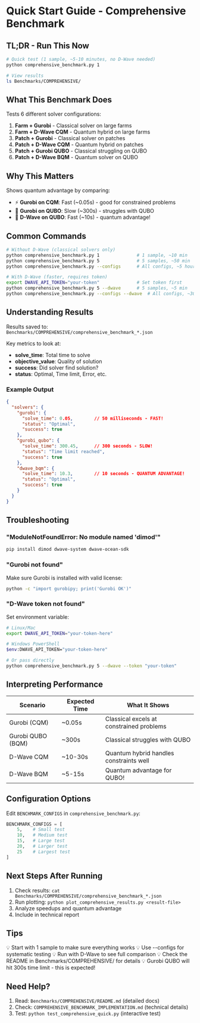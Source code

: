 # Quick Start Guide - Comprehensive Benchmark

## TL;DR - Run This Now

```bash
# Quick test (1 sample, ~5-10 minutes, no D-Wave needed)
python comprehensive_benchmark.py 1

# View results
ls Benchmarks/COMPREHENSIVE/
```

## What This Benchmark Does

Tests 6 different solver configurations:
1. **Farm + Gurobi** - Classical solver on large farms
2. **Farm + D-Wave CQM** - Quantum hybrid on large farms
3. **Patch + Gurobi** - Classical solver on patches  
4. **Patch + D-Wave CQM** - Quantum hybrid on patches
5. **Patch + Gurobi QUBO** - Classical struggling on QUBO
6. **Patch + D-Wave BQM** - Quantum solver on QUBO

## Why This Matters

Shows quantum advantage by comparing:
- ⚡ **Gurobi on CQM**: Fast (~0.05s) - good for constrained problems
- 🐌 **Gurobi on QUBO**: Slow (~300s) - struggles with QUBO
- 🚀 **D-Wave on QUBO**: Fast (~10s) - quantum advantage!

## Common Commands

```bash
# Without D-Wave (classical solvers only)
python comprehensive_benchmark.py 1              # 1 sample, ~10 min
python comprehensive_benchmark.py 5              # 5 samples, ~50 min
python comprehensive_benchmark.py --configs      # All configs, ~5 hours

# With D-Wave (faster, requires token)
export DWAVE_API_TOKEN="your-token"              # Set token first
python comprehensive_benchmark.py 5 --dwave      # 5 samples, ~5 min
python comprehensive_benchmark.py --configs --dwave  # All configs, ~30 min
```

## Understanding Results

Results saved to: `Benchmarks/COMPREHENSIVE/comprehensive_benchmark_*.json`

Key metrics to look at:
- **solve_time**: Total time to solve
- **objective_value**: Quality of solution
- **success**: Did solver find solution?
- **status**: Optimal, Time limit, Error, etc.

### Example Output

```json
{
  "solvers": {
    "gurobi": {
      "solve_time": 0.05,        // 50 milliseconds - FAST!
      "status": "Optimal",
      "success": true
    },
    "gurobi_qubo": {
      "solve_time": 300.45,      // 300 seconds - SLOW!
      "status": "Time limit reached",
      "success": true
    },
    "dwave_bqm": {
      "solve_time": 10.3,        // 10 seconds - QUANTUM ADVANTAGE!
      "status": "Optimal",
      "success": true
    }
  }
}
```

## Troubleshooting

### "ModuleNotFoundError: No module named 'dimod'"
```bash
pip install dimod dwave-system dwave-ocean-sdk
```

### "Gurobi not found"
Make sure Gurobi is installed with valid license:
```bash
python -c "import gurobipy; print('Gurobi OK')"
```

### "D-Wave token not found"
Set environment variable:
```bash
# Linux/Mac
export DWAVE_API_TOKEN="your-token-here"

# Windows PowerShell
$env:DWAVE_API_TOKEN="your-token-here"

# Or pass directly
python comprehensive_benchmark.py 5 --dwave --token "your-token"
```

## Interpreting Performance

| Scenario | Expected Time | What It Shows |
|----------|--------------|---------------|
| Gurobi (CQM) | ~0.05s | Classical excels at constrained problems |
| Gurobi QUBO (BQM) | ~300s | Classical struggles with QUBO |
| D-Wave CQM | ~10-30s | Quantum hybrid handles constraints well |
| D-Wave BQM | ~5-15s | Quantum advantage for QUBO! |

## Configuration Options

Edit `BENCHMARK_CONFIGS` in `comprehensive_benchmark.py`:
```python
BENCHMARK_CONFIGS = [
    5,    # Small test
    10,   # Medium test
    15,   # Large test
    20,   # Larger test
    25    # Largest test
]
```

## Next Steps After Running

1. Check results: `cat Benchmarks/COMPREHENSIVE/comprehensive_benchmark_*.json`
2. Run plotting: `python plot_comprehensive_results.py <result-file>`
3. Analyze speedups and quantum advantage
4. Include in technical report

## Tips

💡 Start with 1 sample to make sure everything works
💡 Use --configs for systematic testing
💡 Run with D-Wave to see full comparison
💡 Check the README in Benchmarks/COMPREHENSIVE/ for details
💡 Gurobi QUBO will hit 300s time limit - this is expected!

## Need Help?

1. Read: `Benchmarks/COMPREHENSIVE/README.md` (detailed docs)
2. Check: `COMPREHENSIVE_BENCHMARK_IMPLEMENTATION.md` (technical details)
3. Test: `python test_comprehensive_quick.py` (interactive test)
